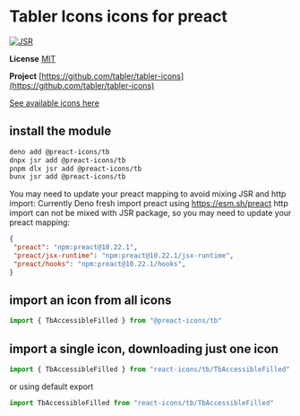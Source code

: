# Tabler Icons icons for preact

[![JSR](https://jsr.io/badges/@preact-icons/tb)](https://jsr.io/@preact-icons/tb)

**License** [MIT](https://opensource.org/licenses/MIT)

**Project** [https://github.com/tabler/tabler-icons](https://github.com/tabler/tabler-icons)

[See available icons here](https://react-icons.deno.dev/tb)

## install the module

```bash
deno add @preact-icons/tb
dnpx jsr add @preact-icons/tb
pnpm dlx jsr add @preact-icons/tb
bunx jsr add @preact-icons/tb
```

You may need to update your preact mapping to avoid mixing JSR and http import:
Currently Deno fresh import preact using https://esm.sh/preact http import can not be mixed with JSR package, so you may need to update your preact mapping:
```json
{
 "preact": "npm:preact@10.22.1",
 "preact/jsx-runtime": "npm:preact@10.22.1/jsx-runtime",
 "preact/hooks": "npm:preact@10.22.1/hooks",
}
```

## import an icon from all icons

```ts
import { TbAccessibleFilled } from "@preact-icons/tb"
```

## import a single icon, downloading just one icon

```ts
import { TbAccessibleFilled } from "react-icons/tb/TbAccessibleFilled"
```

or using default export

```ts
import TbAccessibleFilled from "react-icons/tb/TbAccessibleFilled"
```
